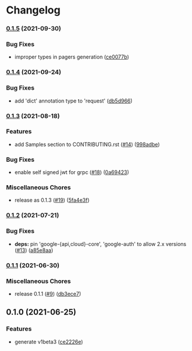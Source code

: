 # Changelog

### [0.1.5](https://www.github.com/googleapis/python-dataflow-client/compare/v0.1.4...v0.1.5) (2021-09-30)


### Bug Fixes

* improper types in pagers generation ([ce0077b](https://www.github.com/googleapis/python-dataflow-client/commit/ce0077b8b99566a6c97dbbd355eb9a0ea75f5ed3))

### [0.1.4](https://www.github.com/googleapis/python-dataflow-client/compare/v0.1.3...v0.1.4) (2021-09-24)


### Bug Fixes

* add 'dict' annotation type to 'request' ([db5d966](https://www.github.com/googleapis/python-dataflow-client/commit/db5d966111077c2ba286136b9b5aba6a371c8e0d))

### [0.1.3](https://www.github.com/googleapis/python-dataflow-client/compare/v0.1.2...v0.1.3) (2021-08-18)


### Features

* add Samples section to CONTRIBUTING.rst ([#14](https://www.github.com/googleapis/python-dataflow-client/issues/14)) ([998adbe](https://www.github.com/googleapis/python-dataflow-client/commit/998adbe0a2684d658303a860805027b83a75b520))


### Bug Fixes

* enable self signed jwt for grpc ([#18](https://www.github.com/googleapis/python-dataflow-client/issues/18)) ([0a69423](https://www.github.com/googleapis/python-dataflow-client/commit/0a69423ccf2229f7fe00c2c778aec8992bfbb24d))


### Miscellaneous Chores

* release as 0.1.3 ([#19](https://www.github.com/googleapis/python-dataflow-client/issues/19)) ([5fa4e3f](https://www.github.com/googleapis/python-dataflow-client/commit/5fa4e3fe0a17f71c719fe5dc093809bb73600b2d))

### [0.1.2](https://www.github.com/googleapis/python-dataflow-client/compare/v0.1.1...v0.1.2) (2021-07-21)


### Bug Fixes

* **deps:** pin 'google-{api,cloud}-core', 'google-auth' to allow 2.x versions ([#13](https://www.github.com/googleapis/python-dataflow-client/issues/13)) ([a85e8aa](https://www.github.com/googleapis/python-dataflow-client/commit/a85e8aac12a35a6bf82c2414d8c4018b64d36cc4))

### [0.1.1](https://www.github.com/googleapis/python-dataflow-client/compare/v0.1.0...v0.1.1) (2021-06-30)


### Miscellaneous Chores

* release 0.1.1 ([#9](https://www.github.com/googleapis/python-dataflow-client/issues/9)) ([db3ece7](https://www.github.com/googleapis/python-dataflow-client/commit/db3ece7761283ada3ddbc8e15b7ca04972b22f0b))

## 0.1.0 (2021-06-25)


### Features

* generate v1beta3 ([ce2226e](https://www.github.com/googleapis/python-dataflow/commit/ce2226ea43a77009a710093caef4075650377989))
